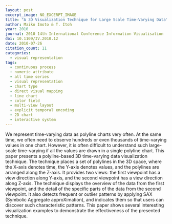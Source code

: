 ```yaml
---
layout: post
excerpt_image: NO_EXCERPT_IMAGE
title: "A 3D Visualization Technique for Large Scale Time-Varying Data"
author: Maiko Imoto & T. Itoh
year: 2010
journal: 2010 14th International Conference Information Visualisation
doi: 10.1109/IV.2010.12
date: 2010-07-26
citation_count: 11
categories:
  - visual representation
tags:
  - continuous process
  - numeric attribute
  - all time series
  - visual representation
  - chart type
  - direct visual mapping
  - line chart
  - color field
  - multi-view layout
  - explicit temporal encoding
  - 2D chart
  - interactive system
---
```

We represent time-varying data as polyline charts very often. At the same time, we often need to observe hundreds or even thousands of time-varying values in one chart. However, it is often difficult to understand such large-scale time-varying if all the values are drawn in a single polyline chart. This paper presents a polyline-based 3D time-varying data visualization technique. The technique places a set of polylines in the 3D space, where the X-axis denotes time, the Y-axis denotes values, and the polylines are arranged along the Z-axis. It provides two views: the first viewpoint has a view direction along Y-axis, and the second viewpoint has a view direction along Z-axis. The technique displays the overview of the data from the first viewpoint, and the detail of the specific parts of the data from the second viewpoint. It also detects frequent or outlier patterns by applying SAX (Symbolic Aggregate approXimation), and indicates them so that users can discover such characteristic patterns. This paper shows several interesting visualization examples to demonstrate the effectiveness of the presented technique.
